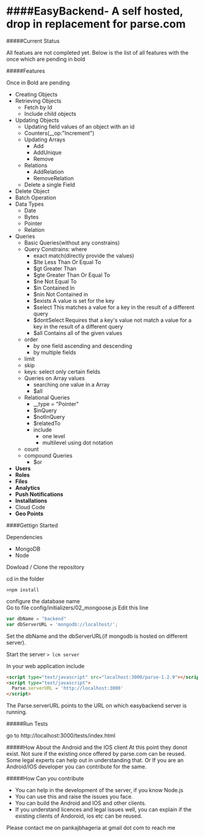 ####EasyBackend- A self hosted, drop in replacement for parse.com
=======

#####Current Status

All featues are not completed yet. Below is the list of all features with the once which are pending in bold


#####Features


Once in Bold are pending

* Creating Objects
* Retrieving Objects
  * Fetch by Id
  * Include child objects
* Updating Objects
  * Updating field values of an object with an id
  * Counters(__op:"Increment")
  * Updating Arrays
    * Add
    * AddUnique
    * Remove
  * Relations
    * AddRelation
    * RemoveRelation
  * Delete a single Field
* Delete Object
* Batch Operation
* Data Types
  * Date
  * Bytes
  * Pointer
  * Relation
* Queries
  * Basic Queries(without any constrains)
  * Query Constrains: where
    * exact match(directly provide the values)
    * $lte	Less Than Or Equal To
    * $gt	Greater Than
    * $gte	Greater Than Or Equal To
    * $ne	Not Equal To
    * $in	Contained In
    * $nin	Not Contained in
    * $exists	A value is set for the key
    * $select	This matches a value for a key in the result of a different query
    * $dontSelect	Requires that a key's value not match a value for a key in the result of a different query
    * $all	Contains all of the given values
  * order
    * by one field ascending and descending
    * by multiple fields
  * limit
  * skip
  * keys: select only certain fields
  * Queries on Array values
    * searching one value in a Array
    * $all
  * Relational Queries
    * __type = "Pointer"
    * $inQuery
    * $notInQuery
    * $relatedTo
    * include
      * one level
      * multilevel using dot notation
  * count
  * compound Queries
    * $or
* **Users**
* **Roles**
* **Files**
* **Analytics**
* **Push Notifications**
* **Installations**
* Cloud Code
* **Geo Points**


####Gettign Started

Dependencies
* MongoDB
* Node
 

Dowload / Clone the repository

cd in the folder

`>npm install`

configure the database name  
Go to file config/initializers/02_mongoose.js 
Edit this line

```javascript
var dbName = "backend"
var dbServerURL = 'mongodb://localhost/'; 
```
Set the dbName and the dbServerURL(if mongodb is hosted on different server).  

Start the server
`> lcm server`

In your web application include

```html
<script type="text/javascript" src="localhost:3000/parse-1.2.9"></script>
<script type="text/javascript">
  Parse.serverURL = 'http://localhost:3000' 
</script>
```
The Parse.serverURL points to the URL on which easybackend server is running.


#####Run Tests

go to http://localhost:3000/tests/index.html

#####How About the Android and the IOS client
At this point they donot exist. Not sure if the existing once offered by parse.com can be reused. Some legal experts can help out in understanding that. Or If you are an Android/IOS developer you can contribute for the same.

#####How Can you contribute
* You can help in the development of the server, if you know Node.js
* You can use this and raise the issues you face.
* You can build the Android and IOS and other clients.
* If you understand licences and legal issues well, you can explain if the existing clients of Andoroid, ios etc can be reused.

Please contact me on pankajbhageria at gmail dot com to reach me







